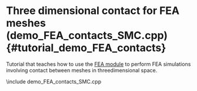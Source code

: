Three dimensional contact for FEA meshes  (demo_FEA_contacts_SMC.cpp)     {#tutorial_demo_FEA_contacts}
================================================================


Tutorial that teaches how to use the 
[FEA module](group__chrono__fea.html)
to perform FEA simulations involving contact between meshes in threedimensional space.

\include demo_FEA_contacts_SMC.cpp